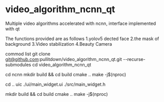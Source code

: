 # video_algorithm_ncnn_qt
Multiple video algorithms accelerated with ncnn, interface implemented with qt

The functions provided are as follows
1.yolov5 dected face 
2.the mask of background
3.Video stabilization
4.Beauty Camera





commod list
git clone git@github.com:pullitdown/video_algorithm_ncnn_qt.git --recurse-submodules
cd video_algorithm_ncnn_qt 


cd ncnn
mkdir build && cd build
cmake ..
make -j$(nproc)

cd ..
uic ./ui/main_widget.ui ./src/main_widget.h

mkdir build && cd build
cmake ..
make -j$(nproc)